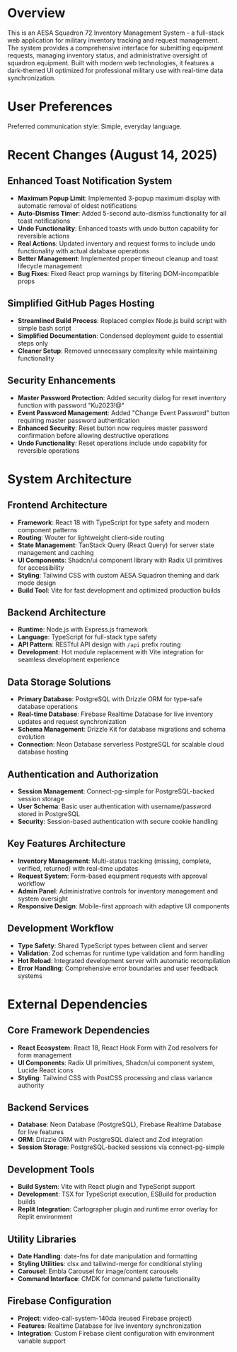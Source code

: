 # Overview

This is an AESA Squadron 72 Inventory Management System - a full-stack web application for military inventory tracking and request management. The system provides a comprehensive interface for submitting equipment requests, managing inventory status, and administrative oversight of squadron equipment. Built with modern web technologies, it features a dark-themed UI optimized for professional military use with real-time data synchronization.

# User Preferences

Preferred communication style: Simple, everyday language.

# Recent Changes (August 14, 2025)

## Enhanced Toast Notification System
- **Maximum Popup Limit**: Implemented 3-popup maximum display with automatic removal of oldest notifications
- **Auto-Dismiss Timer**: Added 5-second auto-dismiss functionality for all toast notifications  
- **Undo Functionality**: Enhanced toasts with undo button capability for reversible actions
- **Real Actions**: Updated inventory and request forms to include undo functionality with actual database operations
- **Better Management**: Implemented proper timeout cleanup and toast lifecycle management
- **Bug Fixes**: Fixed React prop warnings by filtering DOM-incompatible props

## Simplified GitHub Pages Hosting
- **Streamlined Build Process**: Replaced complex Node.js build script with simple bash script
- **Simplified Documentation**: Condensed deployment guide to essential steps only
- **Cleaner Setup**: Removed unnecessary complexity while maintaining functionality

## Security Enhancements
- **Master Password Protection**: Added security dialog for reset inventory function with password "Ku2023!@"
- **Event Password Management**: Added "Change Event Password" button requiring master password authentication
- **Enhanced Security**: Reset button now requires master password confirmation before allowing destructive operations
- **Undo Functionality**: Reset operations include undo capability for reversible operations

# System Architecture

## Frontend Architecture
- **Framework**: React 18 with TypeScript for type safety and modern component patterns
- **Routing**: Wouter for lightweight client-side routing
- **State Management**: TanStack Query (React Query) for server state management and caching
- **UI Components**: Shadcn/ui component library with Radix UI primitives for accessibility
- **Styling**: Tailwind CSS with custom AESA Squadron theming and dark mode design
- **Build Tool**: Vite for fast development and optimized production builds

## Backend Architecture
- **Runtime**: Node.js with Express.js framework
- **Language**: TypeScript for full-stack type safety
- **API Pattern**: RESTful API design with `/api` prefix routing
- **Development**: Hot module replacement with Vite integration for seamless development experience

## Data Storage Solutions
- **Primary Database**: PostgreSQL with Drizzle ORM for type-safe database operations
- **Real-time Database**: Firebase Realtime Database for live inventory updates and request synchronization
- **Schema Management**: Drizzle Kit for database migrations and schema evolution
- **Connection**: Neon Database serverless PostgreSQL for scalable cloud database hosting

## Authentication and Authorization
- **Session Management**: Connect-pg-simple for PostgreSQL-backed session storage
- **User Schema**: Basic user authentication with username/password stored in PostgreSQL
- **Security**: Session-based authentication with secure cookie handling

## Key Features Architecture
- **Inventory Management**: Multi-status tracking (missing, complete, verified, returned) with real-time updates
- **Request System**: Form-based equipment requests with approval workflow
- **Admin Panel**: Administrative controls for inventory management and system oversight
- **Responsive Design**: Mobile-first approach with adaptive UI components

## Development Workflow
- **Type Safety**: Shared TypeScript types between client and server
- **Validation**: Zod schemas for runtime type validation and form handling
- **Hot Reload**: Integrated development server with automatic recompilation
- **Error Handling**: Comprehensive error boundaries and user feedback systems

# External Dependencies

## Core Framework Dependencies
- **React Ecosystem**: React 18, React Hook Form with Zod resolvers for form management
- **UI Components**: Radix UI primitives, Shadcn/ui component system, Lucide React icons
- **Styling**: Tailwind CSS with PostCSS processing and class variance authority

## Backend Services
- **Database**: Neon Database (PostgreSQL), Firebase Realtime Database for live features
- **ORM**: Drizzle ORM with PostgreSQL dialect and Zod integration
- **Session Storage**: PostgreSQL-backed sessions via connect-pg-simple

## Development Tools
- **Build System**: Vite with React plugin and TypeScript support
- **Development**: TSX for TypeScript execution, ESBuild for production builds
- **Replit Integration**: Cartographer plugin and runtime error overlay for Replit environment

## Utility Libraries
- **Date Handling**: date-fns for date manipulation and formatting
- **Styling Utilities**: clsx and tailwind-merge for conditional styling
- **Carousel**: Embla Carousel for image/content carousels
- **Command Interface**: CMDK for command palette functionality

## Firebase Configuration
- **Project**: video-call-system-140da (reused Firebase project)
- **Features**: Realtime Database for live inventory synchronization
- **Integration**: Custom Firebase client configuration with environment variable support